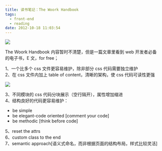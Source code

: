 ```yaml
---
title: 读书笔记：The Woork Handbook
tags:
  - front-end
  - reading
date: 2012-10-18 11:03:54
---
```


![](https://img1.doubanio.com/view/note/large/public/p7099437.jpg)

The Woork Handbook
内容暂时不清楚，但是一篇文章里看到 web 开发者必备的电子书，E 文，for free；

<!-- more -->

1、一个比多个 css 文件更容易维护，除非部分 css 代码需要独立维护  
2、在 css 文件内加上 table of content，清晰的架构，使 css 代码可读性更强  

![](https://img3.doubanio.com/view/note/large/public/p7102420.jpg)

3、不同模块的 css 代码分块展示（空行隔开），属性增加缩进  
4、结构良好的代码更容易维护：

- be simple
- be elegant-code oriented [comment your code]
- be methodic [think before code]

5、reset the attrs  
6、custom class to the end  
7、semantic approach[语义式命名，而非根据页面的结构布局，样式比较灵活]
